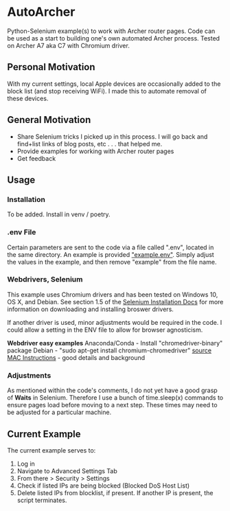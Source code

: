 # AutoArcher
Python-Selenium example(s) to work with Archer router pages. Code can be used as a start to building one's own automated Archer process. Tested on Archer A7 aka C7 with Chromium driver.


## Personal Motivation
With my current settings, local Apple devices are occasionally added to the block list (and stop receiving WiFi). I made this to automate removal of these devices.


## General Motivation
* Share Selenium tricks I picked up in this process. I will go back and find+list links of blog posts, etc . . . that helped me.
* Provide examples for working with Archer router pages
* Get feedback


## Usage

### Installation
To be added. Install in venv / poetry.

### .env File
Certain parameters are sent to the code via a file called ".env", located in the same directory. An example is provided ["example.env"](https://github.com/NBPub/AutoArcher/blob/main/example.env). Simply adjust the values in the example, and then remove "example" from the file name.

### Webdrivers, Selenium
This example uses Chromium drivers and has been tested on Windows 10, OS X, and Debian. See section 1.5 of the [Selenium Installation Docs](https://selenium-python.readthedocs.io/installation.html) for more information on downloading and installing broswer drivers. 

If another driver is used, minor adjustments would be required in the code. I could allow a setting in the ENV file to allow for browser agnosticism.

**Webdriver easy examples**
Anaconda/Conda - Install "chromedriver-binary" package
Debian - "sudo apt-get install chromium-chromedriver" [source](https://ivanderevianko.com/2020/01/selenium-chromedriver-for-raspberrypi)
[MAC Instructions](https://www.swtestacademy.com/install-chrome-driver-on-mac/) - good details and background

### Adjustments
As mentioned within the code's comments, I do not yet have a good grasp of **Waits** in Selenium. Therefore I use a bunch of time.sleep(x) commands to ensure pages load before moving to a next step. These times may need to be adjusted for a particular machine.


## Current Example
The current example serves to:
1. Log in
2. Navigate to Advanced Settings Tab
3. From there > Security > Settings
4. Check if listed IPs are being blocked (Blocked DoS Host List)
5. Delete listed IPs from blocklist, if present. If another IP is present, the script terminates.
